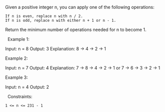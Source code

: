 Given a positive integer n, you can apply one of the following operations:


	If n is even, replace n with n / 2.
	If n is odd, replace n with either n + 1 or n - 1.


Return the minimum number of operations needed for n to become 1.

 
Example 1:

Input: n = 8
Output: 3
Explanation: 8 -> 4 -> 2 -> 1


Example 2:

Input: n = 7
Output: 4
Explanation: 7 -> 8 -> 4 -> 2 -> 1
or 7 -> 6 -> 3 -> 2 -> 1


Example 3:

Input: n = 4
Output: 2


 
Constraints:


	1 <= n <= 231 - 1

